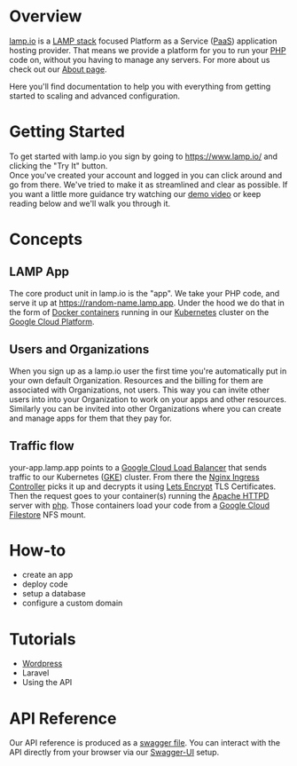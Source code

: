 # Overview

[lamp.io](https://www.lamp.io) is a [LAMP stack](https://en.wikipedia.org/wiki/LAMP_(software_bundle)) focused Platform as a Service
([PaaS](https://azure.microsoft.com/en-us/overview/what-is-paas/)) application hosting provider. 
That means we provide a platform for you to run your [PHP](http://www.php.net/) code on, without you having to manage any servers.
For more about us check out our [About page](https://www.lamp.io/about).

Here you'll find documentation to help you with everything from getting started to scaling and advanced configuration.

# Getting Started

To get started with lamp.io you sign by going to https://www.lamp.io/ and clicking the "Try It" button.  
Once you've created your account and logged in you can click around and go from there. 
We've tried to make it as streamlined and clear as possible. 
If you want a little more guidance try watching our [demo video](https://www.youtube.com/watch?v=DY-oH7gQ2gQ) or keep reading below and
we'll walk you through it.

# Concepts

## LAMP App
The core product unit in lamp.io is the "app". 
We take your PHP code, and serve it up at https://random-name.lamp.app. 
Under the hood we do that in the form of [Docker containers](https://www.docker.com/resources/what-container) running in our 
[Kubernetes](https://kubernetes.io/) cluster on the [Google Cloud Platform](https://cloud.google.com/).

## Users and Organizations
When you sign up as a lamp.io user the first time you're automatically put in your own default Organization.
Resources and the billing for them are associated with Organizations, not users.
This way you can invite other users into into your Organization to work on your apps and other resources.
Similarly you can be invited into other Organizations where you can create and manage apps for them that they pay for.

## Traffic flow
your-app.lamp.app points to a [Google Cloud Load Balancer](https://cloud.google.com/load-balancing/) that sends traffic to our
Kubernetes ([GKE](https://cloud.google.com/kubernetes-engine/)) cluster. 
From there the [Nginx Ingress Controller](https://github.com/kubernetes/ingress-nginx) picks it up and decrypts it using 
[Lets Encrypt](https://letsencrypt.org/) TLS Certificates. 
Then the request goes to your container(s) running the [Apache HTTPD](https://httpd.apache.org/) server with 
[php](https://hub.docker.com/_/php/).
Those containers load your code from a [Google Cloud Filestore](https://cloud.google.com/filestore/) NFS mount.

# How-to
- create an app
- deploy code
- setup a database
- configure a custom domain

# Tutorials
- [Wordpress](https://github.com/lamp-io/docs/blob/master/tutorials/wordpress.md)
- Laravel
- Using the API

# API Reference
Our API reference is produced as a [swagger file](https://api.lamp.io/static/swagger.json). 
You can interact with the API directly from your browser via our [Swagger-UI](https://www.lamp.io/api) setup.
